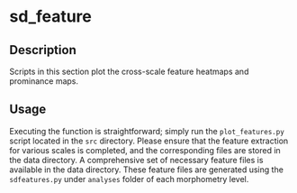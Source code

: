 # sd_feature
## Description
Scripts in this section plot the cross-scale feature heatmaps and prominance maps.

## Usage
Executing the function is straightforward; simply run the `plot_features.py` script located in the `src` directory. Please ensure that the feature extraction for various scales is completed, and the corresponding files are stored in the data directory. A comprehensive set of necessary feature files is available in the data directory. These feature files are generated using the `sdfeatures.py` under `analyses` folder of each morphometry level.
